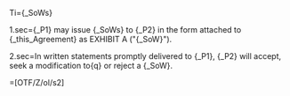 Ti={_SoWs}

1.sec={_P1} may issue {_SoWs} to {_P2} in the form attached to {_this_Agreement} as EXHIBIT A ("{_SoW}").  

2.sec=In written statements promptly delivered to {_P1}, {_P2} will accept, seek a modification to{q} or reject a {_SoW}.

=[OTF/Z/ol/s2]
